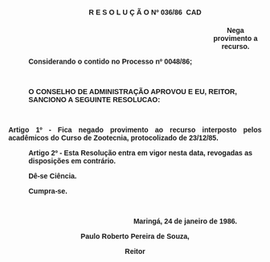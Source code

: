 <BODY>
<DIR>

<B><FONT FACE="Arial"><P ALIGN="CENTER">R E S O L U &Ccedil; &Atilde; O Nº 036/86  CAD</P>
<P ALIGN="CENTER"></P><DIR>
<DIR>
<DIR>
<DIR>
<DIR>
<DIR>
<DIR>
<DIR>
<DIR>

<P ALIGN="CENTER">Nega provimento a recurso.</P>
</B></DIR>
</DIR>
</DIR>
</DIR>
</DIR>
</DIR>
</DIR>
</DIR>
</DIR>

<P>Considerando o contido no Processo nº 0048/86;</P>

<P>&nbsp;</P>
<P>O CONSELHO DE ADMINISTRA&Ccedil;&Atilde;O APROVOU E EU, REITOR, SANCIONO A SEGUINTE RESOLUCAO:</P>

<P>&nbsp;</P></DIR>

<B><P ALIGN="JUSTIFY">Artigo 1º - </B>Fica negado provimento ao recurso interposto pelos acad&ecirc;micos do Curso de Zootecnia, protocolizado de 23/12/85.</P><DIR>

<B><P>Artigo 2º</B> - Esta Resolu&ccedil;&atilde;o entra em vigor nesta data, revogadas as disposi&ccedil;&otilde;es em contr&aacute;rio.</P>
<P>D&ecirc;-se Ci&ecirc;ncia.</P>
<P>Cumpra-se.</P>
<P ALIGN="CENTER"></P>
<P ALIGN="CENTER">&nbsp;</P><DIR>
<DIR>
<DIR>
<DIR>

<P ALIGN="CENTER">Maring&aacute;, 24 de janeiro de 1986.</P>
</DIR>
</DIR>
</DIR>
</DIR>
</DIR>

<P ALIGN="CENTER">Paulo Roberto Pereira de Souza,</P>
<B><P ALIGN="CENTER">Reitor</P></B></FONT></BODY>
